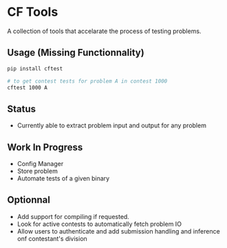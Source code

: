 # CF Tools

A collection of tools that accelarate the process of testing problems.

## Usage (Missing Functionnality)

```zsh
pip install cftest

# to get contest tests for problem A in contest 1000
cftest 1000 A
```

## Status

* Currently able to extract problem input and output for any problem

## Work In Progress

* Config Manager
* Store problem
* Automate tests of a given binary

## Optionnal

* Add support for compiling if requested.
* Look for active contests to automatically fetch problem IO
* Allow users to authenticate and add submission handling and inference onf contestant's division